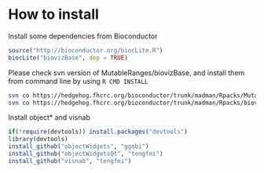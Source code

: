 # How to install


Install some dependencies from Bioconductor

```r
source("http://bioconductor.org/biocLite.R")
biocLite("biovizBase", dep = TRUE)
```

Please check svn version of MutableRanges/biovizBase, and install them from
command line by using `R CMD INSTALL`

```bash
svn co https://hedgehog.fhcrc.org/bioconductor/trunk/madman/Rpacks/MutableRanges/
svn co https://hedgehog.fhcrc.org/bioconductor/trunk/madman/Rpacks/biovizBase/
```

Install object* and visnab

```r
if(!require(devtools)) install.packages("devtools")
library(devtools)
install_github("objectWidgets", "ggobi")
install_github("objectWidgetsQt", "tengfei")
install_github("visnab", "tengfei")
```


